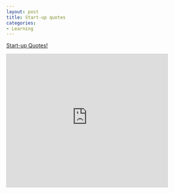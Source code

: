 ```yaml
---
layout: post
title: Start-up quotes
categories:
- Learning
---
```



[Start-up Quotes!](http://www.slideshare.net/avalokarts/start-up-quotes "Start- up Quotes!")

<iframe src="http://www.slideshare.net/slideshow/embed_code/5023166" width="427" height="356" frameborder="0" marginwidth="0" marginheight="0" scrolling="no" style="border:1px solid #CCC;border-width:1px 1px 0;margin-bottom:5px" allowfullscreen> </iframe>

